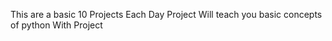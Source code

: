 This are a basic 10 Projects 
Each Day Project Will teach you basic concepts of python With Project
